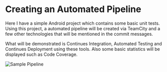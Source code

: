 # Creating an Automated Pipeline 
Here I have a simple Android project which contains some basic unit tests.  Using this project,
a automated pipeline will be created via TeamCity and a few other technologies that will be mentioned in the commit messages.

What will be demonstrated is Continues Integration, Automated Testing and Continues Deployment using these tools.
Also some basic statistics will be displayed such as Code Coverage.

![Sample Pipeline](http://www.bogotobogo.com/DevOps/images/DevOps/PipeLIne/CI_EC2.png)



